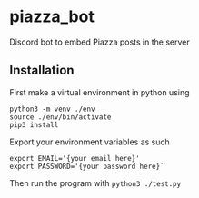 # piazza_bot
Discord bot to embed Piazza posts in the server

## Installation

First make a virtual environment in python using

```
python3 -m venv ./env
source ./env/bin/activate
pip3 install
```

Export your environment variables as such
```
export EMAIL='{your email here}'
export PASSWORD='{your password here}`
```

Then run the program with `python3 ./test.py`
